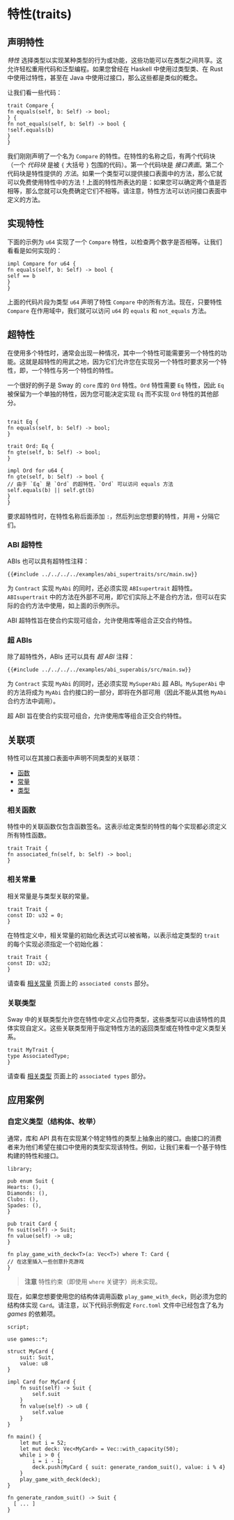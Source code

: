 # 特性(traits)

## 声明特性

_特性_ 选择类型以实现某种类型的行为或功能，这些功能可以在类型之间共享。这允许轻松重用代码和泛型编程。如果您曾经在 Haskell 中使用过类型类、在 Rust 中使用过特性，甚至在 Java 中使用过接口，那么这些都是类似的概念。

让我们看一些代码：

```sway
trait Compare {
fn equals(self, b: Self) -> bool;
} {
fn not_equals(self, b: Self) -> bool {
!self.equals(b)
}
}
```

我们刚刚声明了一个名为 `Compare` 的特性。在特性的名称之后，有两个代码块（一个 _代码块_ 是被 `{` 大括号 `}` 包围的代码）。第一个代码块是 _接口表面_。第二个代码块是特性提供的 _方法_。如果一个类型可以提供接口表面中的方法，那么它就可以免费使用特性中的方法！上面的特性所表达的是：如果您可以确定两个值是否相等，那么您就可以免费确定它们不相等。请注意，特性方法可以访问接口表面中定义的方法。

## 实现特性

下面的示例为 `u64` 实现了一个 `Compare` 特性，以检查两个数字是否相等。让我们看看是如何实现的：

```sway
impl Compare for u64 {
fn equals(self, b: Self) -> bool {
self == b
}
}
```

上面的代码片段为类型 `u64` 声明了特性 `Compare` 中的所有方法。现在，只要特性 `Compare` 在作用域中，我们就可以访问 `u64` 的 `equals` 和 `not_equals` 方法。

## 超特性

在使用多个特性时，通常会出现一种情况，其中一个特性可能需要另一个特性的功能。这就是超特性的用武之地，因为它们允许您在实现另一个特性时要求另一个特性，即，一个特性与另一个特性的特性。

一个很好的例子是 Sway 的 `core` 库的 `Ord` 特性。`Ord` 特性需要 `Eq` 特性，因此 `Eq` 被保留为一个单独的特性，因为您可能决定实现 `Eq` 而不实现 `Ord` 特性的其他部分。

```sway

trait Eq {
fn equals(self, b: Self) -> bool;
}

trait Ord: Eq {
fn gte(self, b: Self) -> bool;
}

impl Ord for u64 {
fn gte(self, b: Self) -> bool {
// 由于 `Eq` 是 `Ord` 的超特性，`Ord` 可以访问 equals 方法
self.equals(b) || self.gt(b)
}
}
```

要求超特性时，在特性名称后面添加 `:`，然后列出您想要的特性，并用 `+` 分隔它们。

### ABI 超特性

ABIs 也可以具有超特性注释：

```sway
{{#include ../../../../examples/abi_supertraits/src/main.sw}}
```

为 `Contract` 实现 `MyAbi` 的同时，还必须实现 `ABIsupertrait` 超特性。`ABIsupertrait` 中的方法在外部不可用，即它们实际上不是合约方法，但可以在实际的合约方法中使用，如上面的示例所示。

ABI 超特性旨在使合约实现可组合，允许使用库等组合正交合约特性。

### 超 ABIs

除了超特性外，ABIs 还可以具有 _超 ABI_ 注释：

```sway
{{#include ../../../../examples/abi_superabis/src/main.sw}}
```

为 `Contract` 实现 `MyAbi` 的同时，还必须实现 `MySuperAbi` 超 ABI。`MySuperAbi` 中的方法将成为 `MyAbi` 合约接口的一部分，即将在外部可用（因此不能从其他 `MyAbi` 合约方法中调用）。

超 ABI 旨在使合约实现可组合，允许使用库等组合正交合约特性。

## 关联项

特性可以在其接口表面中声明不同类型的关联项：

- [函数](#相关函数)
- [常量](#相关常量)
- [类型](#相关类型)

### 相关函数

特性中的关联函数仅包含函数签名。这表示给定类型的特性的每个实现都必须定义所有特性函数。

```sway
trait Trait {
fn associated_fn(self, b: Self) -> bool;
}
```

### 相关常量

相关常量是与类型关联的常量。

```sway
trait Trait {
const ID: u32 = 0;
}
```

在特性定义中，相关常量的初始化表达式可以被省略，以表示给定类型的 `trait` 的每个实现必须指定一个初始化器：

```sway
trait Trait {
const ID: u32;
}
```

请查看 [相关常量](../basics/constants.md#associated-constants) 页面上的 `associated consts` 部分。

### 关联类型

Sway 中的关联类型允许您在特性中定义占位符类型，这些类型可以由该特性的具体实现自定义。这些关联类型用于指定特性方法的返回类型或在特性中定义类型关系。

```sway
trait MyTrait {
type AssociatedType;
}
```

请查看 [相关类型](./associated_types.md) 页面上的 `associated types` 部分。

## 应用案例

### 自定义类型（结构体、枚举）

通常，库和 API 具有在实现某个特定特性的类型上抽象出的接口。由接口的消费者来为他们希望在接口中使用的类型实现该特性。例如，让我们来看一个基于特性构建的特性和接口。

```sway
library;

pub enum Suit {
Hearts: (),
Diamonds: (),
Clubs: (),
Spades: (),
}

pub trait Card {
fn suit(self) -> Suit;
fn value(self) -> u8;
}

fn play_game_with_deck<T>(a: Vec<T>) where T: Card {
// 在这里插入一些创意扑克游戏
}
```

> **注意** 特性约束（即使用 `where` 关键字）尚未实现。

现在，如果您想要使用您的结构体调用函数 `play_game_with_deck`，则必须为您的结构体实现 `Card`。请注意，以下代码示例假定 `Forc.toml` 文件中已经包含了名为 _games_ 的依赖项。

```sway
script;

use games::*;

struct MyCard {
    suit: Suit,
    value: u8
}

impl Card for MyCard {
    fn suit(self) -> Suit {
        self.suit
    }
    fn value(self) -> u8 {
        self.value
    }
}

fn main() {
    let mut i = 52;
    let mut deck: Vec<MyCard> = Vec::with_capacity(50);
    while i > 0 {
        i = i - 1;
        deck.push(MyCard { suit: generate_random_suit(), value: i % 4}
    }
    play_game_with_deck(deck);
}

fn generate_random_suit() -> Suit {
  [ ... ]
}
```
